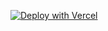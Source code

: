 [![Deploy with Vercel](https://vercel.com/button)][vercel-deploy]


[vercel-deploy]: https://github.com/orgs/tryhuset/dashboard](https://vercel.com/new/clone?repository-url=https://github.com/tryhuset/internal-next-sanity-template.git)https://vercel.com/new/clone?repository-url=https://github.com/tryhuset/internal-next-sanity-template.git
